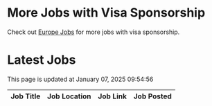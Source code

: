 # More Jobs with Visa Sponsorship

Check out [Europe Jobs](https://github.com/sureshparimi/europejobs#latest-jobs) for more jobs with visa sponsorship.

# Latest Jobs

This page is updated at January 07, 2025 09:54:56

| Job Title | Job Location | Job Link | Job Posted |
| --- | --- | --- | --- |

